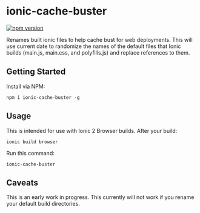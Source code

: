 # ionic-cache-buster

[![npm version](https://badge.fury.io/js/ionic-cache-buster.svg)](https://badge.fury.io/js/ionic-cache-buster)

Renames built ionic files to help cache bust for web deployments. This will use current date to randomize the names of the default files that Ionic builds (main.js, main.css, and polyfills.js) and replace references to them.

## Getting Started

Install via NPM:

    npm i ionic-cache-buster -g
    
## Usage

This is intended for use with Ionic 2 Browser builds. After your build:

    ionic build browser
    
Run this command:

    ionic-cache-buster
    
## Caveats 

This is an early work in progress. This currently will not work if you rename your default build directories.
